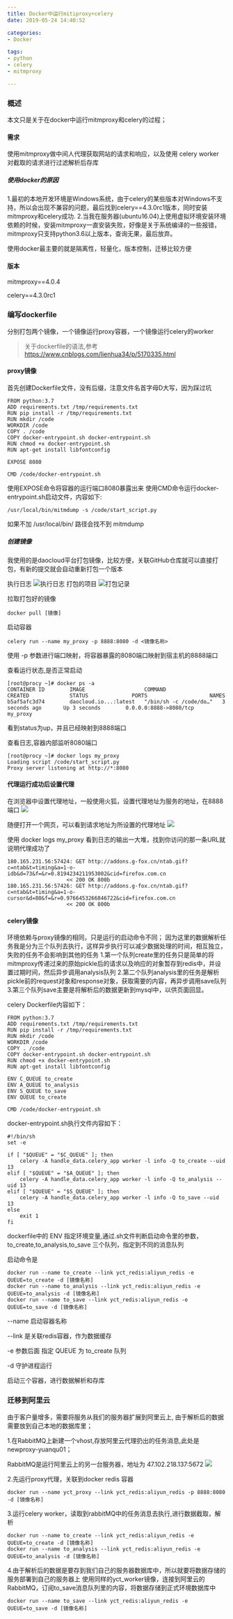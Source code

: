 ```yaml
---
title: Docker中运行mitiproxy+celery
date: 2019-05-24 14:40:52

categories: 
- Docker

tags:
- python
- celery
- mitmproxy

---
```


### 概述

本文只是关于在docker中运行mitmproxy和celery的过程；

#### 需求

使用mitmproxy做中间人代理获取网站的请求和响应，以及使用
celery worker 对截取的请求进行过滤解析后存库

##### 使用docker的原因

1.最初的本地开发环境是Windows系统，由于celery的某些版本对Windows不支持，所以会出现不兼容的问题，最后找到celery==4.3.0rc1版本，同时安装mitmproxy和celery成功.
2.当我在服务器(ubuntu16.04)上使用虚拟环境安装环境依赖的时候，安装mitmproxy一直安装失败，好像是关于系统编译的一些报错，mitmproxy只支持python3.6以上版本，查询无果，最后放弃。

使用docker最主要的就是隔离性，轻量化，版本控制，迁移比较方便

#### 版本

mitmproxy==4.0.4

celery==4.3.0rc1

### 编写dockerfile

分别打包两个镜像，一个镜像运行proxy容器，一个镜像运行celery的worker
> 关于dockerfile的语法,参考<https://www.cnblogs.com/lienhua34/p/5170335.html>

#### proxy镜像

首先创建Dockerfile文件，没有后缀，注意文件名首字母D大写，因为踩过坑

```
FROM python:3.7 
ADD requirements.txt /tmp/requirements.txt
RUN pip install -r /tmp/requirements.txt
RUN mkdir /code
WORKDIR /code
COPY . /code
COPY docker-entrypoint.sh docker-entrypoint.sh
RUN chmod +x docker-entrypoint.sh
RUN apt-get install libfontconfig

EXPOSE 8080

CMD /code/docker-entrypoint.sh
```
使用EXPOSE命令将容器的运行端口8080暴露出来
使用CMD命令运行docker-entrypoint.sh启动文件，内容如下:

```
/usr/local/bin/mitmdump -s /code/start_script.py
```
如果不加 /usr/local/bin/ 路径会找不到 mitmdump


##### 创建镜像

我使用的是daocloud平台打包镜像，比较方便，关联GitHub仓库就可以直接打包，有新的提交就会自动重新打包一个版本

执行日志
![执行日志](img/daocloud_task.png)
打包的项目
![打包记录](img/daocloud_projects.png)

拉取打包好的镜像
```
docker pull [镜像]
```

启动容器
```
celery run --name my_proxy -p 8888:8080 -d <镜像名称>
```

使用 -p 参数进行端口映射，将容器暴露的8080端口映射到宿主机的8888端口


查看运行状态,是否正常启动
```
[root@procy ~]# docker ps -a
CONTAINER ID        IMAGE                   COMMAND                  CREATED             STATUS              PORTS                    NAMES
b5af5afc3d74        daocloud.io...:latest   "/bin/sh -c /code/do…"   3 seconds ago       Up 3 seconds        0.0.0.0:8888->8080/tcp   my_proxy
```
看到status为up，并且已经映射到8888端口

查看日志,容器内部监听8080端口
```
[root@procy ~]# docker logs my_proxy
Loading script /code/start_script.py
Proxy server listening at http://*:8080
```

#### 代理运行成功后设置代理
在浏览器中设置代理地址，一般使用火狐，设置代理地址为服务的地址，在8888端口
![](img/Firefox_http_proxy.png)

随便打开一个网页，可以看到请求地址为所设置的代理地址
![](img/http_proxy_ok.png)

使用 docker logs my_proxy
看到日志的输出一大堆，找到你访问的那一条URL就说明代理成功了
```
180.165.231.56:57424: GET http://addons.g-fox.cn/ntab.gif?c=ntab&t=timing&a=1-o-idb&d=73&f=&r=0.8194234211953002&cid=firefox.com.cn
                   << 200 OK 800b
180.165.231.56:57426: GET http://addons.g-fox.cn/ntab.gif?c=ntab&t=timing&a=1-o-cursor&d=80&f=&r=0.9766453266846722&cid=firefox.com.cn
                   << 200 OK 800b
```

#### celery镜像
环境依赖与proxy镜像的相同，只是运行的启动命令不同；
因为这里的数据解析任务我是分为三个队列去执行，这样异步执行可以减少数据处理的时间，相互独立，失败的任务不会影响到其他的任务
1.第一个队列create里的任务只是简单的将mitmproxy传递过来的原始pickle后的请求以及响应的对象暂存到redis中，并设置过期时间，然后异步调用analysis队列
2.第二个队列analysis里的任务是解析pickle前的request对象和response对象，获取需要的内容，再异步调用save队列
3.第三个队列save主要是将解析后的数据更新到mysql中，以供页面回显。

celery Dockerfile内容如下：

```
FROM python:3.7
ADD requirements.txt /tmp/requirements.txt
RUN pip install -r /tmp/requirements.txt
RUN mkdir /code
WORKDIR /code
COPY . /code
COPY docker-entrypoint.sh docker-entrypoint.sh
RUN chmod +x docker-entrypoint.sh
RUN apt-get install libfontconfig

ENV C_QUEUE to_create
ENV A_QUEUE to_analysis
ENV S_QUEUE to_save
ENV QUEUE to_create

CMD /code/docker-entrypoint.sh
```
docker-entrypoint.sh执行文件内容如下：
```
#!/bin/sh
set -e

if [ "$QUEUE" = "$C_QUEUE" ]; then
	celery -A handle_data.celery_app worker -l info -Q to_create --uid 13
elif [ "$QUEUE" = "$A_QUEUE" ]; then
	celery -A handle_data.celery_app worker -l info -Q to_analysis --uid 13
elif [ "$QUEUE" = "$S_QUEUE" ]; then
	celery -A handle_data.celery_app worker -l info -Q to_save --uid 13
else
	exit 1
fi
```

dockerfile中的 ENV 指定环境变量,通过.sh文件判断启动命令里的参数，to_create,to_analysis,to_save 三个队列，指定到不同的消息队列

启动命令是
```
docker run --name to_create --link yct_redis:aliyun_redis -e QUEUE=to_create -d [镜像名称]
docker run --name to_analysis --link yct_redis:aliyun_redis -e QUEUE=to_analysis -d [镜像名称]
docker run --name to_save --link yct_redis:aliyun_redis -e QUEUE=to_save -d [镜像名称]
```
--name 启动容器名称

--link 是关联redis容器，作为数据缓存

-e 参数后面 指定 QUEUE 为 to_create 队列

-d 守护进程运行

启动三个容器，进行数据解析和存库

### 迁移到阿里云
由于客户量增多，需要将服务从我们的服务器扩展到阿里云上, 由于解析后的数据需要放到自己本地的数据库里；

1.在RabbitMQ上新建一个vhost,存放阿里云代理扔出的任务消息,此处是 newproxy-yuanqu01；

RabbitMQ是运行阿里云上的另一台服务器，地址为 47.102.218.137:5672
![](img/rabbitMQ.png)

2.先运行proxy代理，关联到docker redis 容器
```
docker run --name yct_proxy --link yct_redis:aliyun_redis -p 8888:8080 -d [镜像名称]
```

3.运行celery worker，读取到rabbitMQ中的任务消息去执行,进行数据截取，解析 
```
docker run --name to_create --link yct_redis:aliyun_redis -e QUEUE=to_create -d [镜像名称]
docker run --name to_analysis --link yct_redis:aliyun_redis -e QUEUE=to_analysis -d [镜像名称]
```

4.由于解析后的数据是要存到我们自己的服务器数据库中，所以就要将数据存储的服务部署到自己的服务器上
使用同样的yct_worker镜像，连接到阿里云的RabbitMQ，订阅to_save消息队列里的内容，将数据存储到正式环境数据库中
```
docker run --name to_save --link yct_redis:aliyun_redis -e QUEUE=to_save -d [镜像名称]
```
